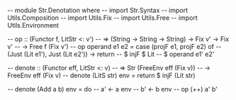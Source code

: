 -- module Str.Denotation where
-- import Str.Syntax
-- import Utils.Composition
-- import Utils.Fix
-- import Utils.Free
-- import Utils.Environment

-- op :: (Functor f, LitStr <: v') 
--   => (String -> String -> String) -> Fix v' -> Fix v' 
--   -> Free f (Fix v')
-- op operand e1 e2 = case (projF e1, projF e2) of
--   (Just (Lit e1'), Just (Lit e2')) -> return 
--     $ injF $ Lit 
--     $ operand e1' e2'

-- denote :: (Functor eff, LitStr <: v) 
--   => Str (FreeEnv eff (Fix v)) 
--   -> FreeEnv eff (Fix v)
-- denote (LitS str) env = return $ injF (Lit str)

-- denote (Add a b) env = do 
--   a' <- a env 
--   b' <- b env 
--   op (++) a' b'
